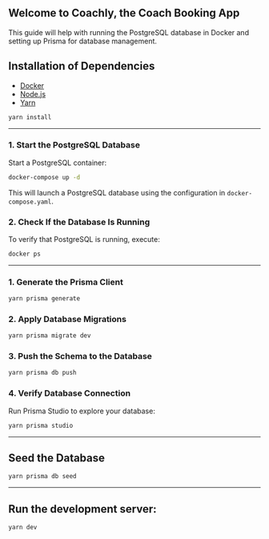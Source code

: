 ## Welcome to Coachly, the Coach Booking App

This guide will help with running the PostgreSQL database in Docker and setting up Prisma for database management.

## Installation of Dependencies

- [Docker](https://docs.docker.com/get-docker/)
- [Node.js](https://nodejs.org/)
- [Yarn](https://yarnpkg.com/)

```sh
yarn install
```

---

### **1. Start the PostgreSQL Database**

Start a PostgreSQL container:

```sh
docker-compose up -d
```

This will launch a PostgreSQL database using the configuration in `docker-compose.yaml`.

### **2. Check If the Database Is Running**

To verify that PostgreSQL is running, execute:

```sh
docker ps
```

---

### **1. Generate the Prisma Client**

```sh
yarn prisma generate
```

### **2. Apply Database Migrations**

```sh
yarn prisma migrate dev
```

### **3. Push the Schema to the Database**

```sh
yarn prisma db push
```

### **4. Verify Database Connection**

Run Prisma Studio to explore your database:

```sh
yarn prisma studio
```

---

## Seed the Database

```sh
yarn prisma db seed
```

---

## Run the development server:

```sh
yarn dev
```
